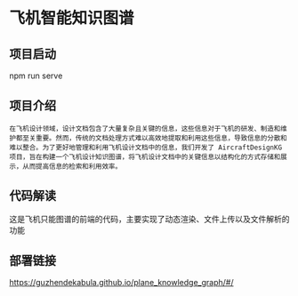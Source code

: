 # 飞机智能知识图谱
## 项目启动
npm run serve

## 项目介绍
    在飞机设计领域，设计文档包含了大量复杂且关键的信息，这些信息对于飞机的研发、制造和维护都至关重要。然而，传统的文档处理方式难以高效地提取和利用这些信息，导致信息的分散和难以整合。为了更好地管理和利用飞机设计文档中的信息，我们开发了 AircraftDesignKG 项目，旨在构建一个飞机设计知识图谱，将飞机设计文档中的关键信息以结构化的方式存储和展示，从而提高信息的检索和利用效率。

## 代码解读
这是飞机只能图谱的前端的代码，主要实现了动态渲染、文件上传以及文件解析的功能

## 部署链接
https://guzhendekabula.github.io/plane_knowledge_graph/#/

